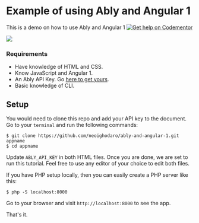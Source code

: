 # Example of using Ably and Angular 1
This is a demo on how to use Ably and Angular 1
[![Get help on Codementor](https://cdn.codementor.io/badges/get_help_github.svg)](https://www.codementor.io/neoighodaro?utm_source=github&utm_medium=button&utm_term=neoighodaro&utm_campaign=github)

![](https://www.dropbox.com/s/ycygvc7ykc8rrgt/Getting-Started-with-Ably-and-Angular-1.gif?raw=1)

### Requirements
- Have knowledge of HTML and CSS.
- Know JavaScript and Angular 1.
- An Ably API Key. Go [here to get yours](https://ably.io).
- Basic knowledge of CLI.

## Setup
You would need to clone this repo and add your API key to the document. Go to your `terminal` and run the following commands:
```shell
$ git clone https://github.com/neoighodaro/ably-and-angular-1.git appname
$ cd appname
```

Update `ABLY_API_KEY` in both HTML files. Once you are done, we are set to run this tutorial. Feel free to use any editor of your choice to edit both files.

If you have PHP setup locally, then you can easily create a PHP server like this:

```shell
$ php -S localhost:8000
```

Go to your browser and visit `http://localhost:8000` to see the app.

That's it.
